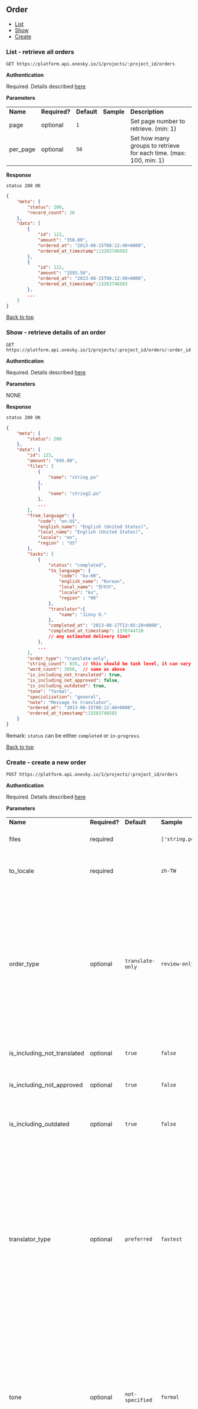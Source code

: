 ## Order
- [List](#list---retrieve-all-orders)
- [Show](#show---retrieve-details-of-an-order)
- [Create](#create---create-a-new-order)


### List - retrieve all orders

    GET https://platform.api.onesky.io/1/projects/:project_id/orders

**Authentication**

Required. Details described [here](/README.md#authentication)

**Parameters**

<table>
    <tr>
        <td><strong>Name</strong></td>
        <td><strong>Required?</strong></td>
        <td><strong>Default</strong></td>
        <td><strong>Sample</strong></td>
        <td><strong>Description</strong></td>
    </tr>
    <tr>
        <td>page</td>
        <td>optional</td>
        <td><code>1</code></td>
        <td></td>
        <td>Set page number to retrieve. (min: 1)</td>
    </tr>
    <tr>
        <td>per_page</td>
        <td>optional</td>
        <td><code>50</code></td>
        <td></td>
        <td>Set how many groups to retrieve for each time. (max: 100, min: 1)</td>
    </tr>
</table>

**Response**

```
status 200 OK
```
``` json
{
    "meta": {
        "status": 200,
        "record_count": 26
    },
    "data": [
        {
            "id": 123,
            "amount": "358.00",
            "ordered_at": "2013-08-15T08:12:40+0000",
            "ordered_at_timestamp":13283746583
        },
        {
            "id": 122,
            "amount": "1593.50",
            "ordered_at": "2013-08-15T08:12:40+0000",
            "ordered_at_timestamp":13283746583
        },
        ...
    ]
}
```
[Back to top](#order)


### Show - retrieve details of an order

    GET https://platform.api.onesky.io/1/projects/:project_id/orders/:order_id

**Authentication**

Required. Details described [here](/README.md#authentication)

**Parameters**

NONE

**Response**

```
status 200 OK
```
``` json
{
    "meta": {
        "status": 200
    },
    "data": {
        "id": 123,
        "amount": "695.00",
        "files": [
            {
                "name": "string.po"
            },
            {
                "name": "string2.po"
            },
            ...
        ],
        "from_language": {
            "code": "en-US",
            "english_name": "English (United States)",
            "local_name": "English (United States)",
            "locale": "en",
            "region" : "US"
        },
        "tasks": [
            {
                "status": "completed",
                "to_language": {
                    "code": "ko-KR",
                    "english_name": "Korean",
                    "local_name": "한국어",
                    "locale": "ko",
                    "region" : "KR"
                },
                "translator":{
                    "name": "Jinny O."
                },
                "completed_at": "2013-08-17T13:05:20+0000",
                "completed_at_timestamp": 1376744720
                // any estimated delivery time?
            },
            ...
        ],
        "order_type": "translate-only",
        "string_count": 835, // this should be task level, it can vary depends on the completeness of each langauge
        "word_count": 3056,  // same as above
        "is_including_not_translated": true,
        "is_including_not_approved": false,
        "is_including_outdated": true,
        "tone": "formal",
        "specialization": "general",
        "note": "Message to translator",
        "ordered_at": "2013-08-15T08:12:40+0000",
        "ordered_at_timestamp":13283746583
    }
}
```
Remark: `status` can be either `completed` or `in-progress`.

[Back to top](#order)


### Create - create a new order

    POST https://platform.api.onesky.io/1/projects/:project_id/orders

**Authentication**

Required. Details described [here](/README.md#authentication)

**Parameters**

<table>
    <tr>
        <td><strong>Name</strong></td>
        <td><strong>Required?</strong></td>
        <td><strong>Default</strong></td>
        <td><strong>Sample</strong></td>
        <td><strong>Description</strong></td>
    </tr>
    <tr>
        <td>files</td>
        <td>required</td>
        <td></td>
        <td><code>['string.po']</code></td>
        <td>Files to be translated in the order</td>
    </tr>
    <tr>
        <td>to_locale</td>
        <td>required</td>
        <td></td>
        <td><code>zh-TW</code></td>
        <td>Target language to tranlate. Please refer to <a href="/resources/locales.md">GET locales</a></td>
    </tr>
    <tr>
        <td>order_type</td>
        <td>optional</td>
        <td><code>translate-only</code></td>
        <td><code>review-only</code></td>
        <td>
            Specify type of order.
            <br>
            Types:
            <ul>
                <li><code>translate-only</code> - perform translation only</li>
                <li><code>review-only</code> - review translation only</li>
                <li><code>translate-review</code> - perform translation and review afterwards</li>
            </ul>
        </td>
    </tr>
    <tr>
        <td>is_including_not_translated</td>
        <td>optional</td>
        <td><code>true</code></td>
        <td><code>false</code></td>
        <td>Include not translated phrases to translate</td>
    </tr>
    <tr>
        <td>is_including_not_approved</td>
        <td>optional</td>
        <td><code>true</code></td>
        <td><code>false</code></td>
        <td>Include not approved phrases to translate</td>
    </tr>
    <tr>
        <td>is_including_outdated</td>
        <td>optional</td>
        <td><code>true</code></td>
        <td><code>false</code></td>
        <td>Include outdated phrases to translate that is updated since last order.</td>
    </tr>
    <tr>
        <td>translator_type</td>
        <td>optional</td>
        <td><code>preferred</code></td>
        <td><code>fastest</code></td>
        <td>
            Specify type of translator used in translation.
            <br>
            Types:
            <ul>
                <li><code>preferred</code> - select translator who helped translated your projects previously for consistency</li>
                <li><code>fastest</code> - select translator who has fewest jobs and is able to pick up your job faster</li>
            </ul>
        </td>
    </tr>
    <tr>
        <td>tone</td>
        <td>optional</td>
        <td><code>not-specified</code></td>
        <td><code>formal</code></td>
        <td>
            Specify the tone used in translation.
            <br>
            Currently supported:
            <ul>
                <li><code>not-specified</code> - no preference</li>
                <li><code>formal</code> - translate in formal tone</li>
                <li><code>informal</code> - translate in informal tone</li>
            </ul>
        </td>
    </tr>
    <tr>
        <td>specialization</td>
        <td>optional</td>
        <td><code>general</code></td>
        <td><code>game</code></td>
        <td>
            Specify specialization in order to translate phrases in a specific area.
            <br>
            Currently supported:
            <ul>
                <li><code>general</code> - genreal translations</li>
                <li><code>game</code> - translations of game</li>
            </ul>
        </td>
    </tr>
    <tr>
        <td>note</td>
        <td>optional</td>
        <td></td>
        <td></td>
        <td>Note to translator.</td>
    </tr>
</table>

**Response**

```
status 201 Created
```
``` json
{
    "meta": {
        "status": 201
    },
    "data": {
        "id": 372,
        "amount": "50.00",
        "files": [
            {
                "name": "string.po"
            },
            {
                "name": "string2.po"
            },
            ...
        ],
        "from_language": {
            "code": "en-US",
            "english_name": "English (United States)",
            "local_name": "English (United States)",
            "locale": "en",
            "region" : "US"
        },
        "to_language": {
            "code": "ja-JP",
            "english_name": "Japanese",
            "local_name": "日本語",
            "locale": "ja",
            "region" : "JP"
        },
        "order_type": "translate-only",
        "string_count": 835,
        "word_count": 3056,
        "is_including_not_translated": true,
        "is_including_not_approved": false,
        "is_including_outdated": true,
        "tone": "formal",
        "specialization": "general",
        "note": "Message to translator",
        "ordered_at": "2013-08-15T08:12:40+0000",
        "ordered_at_timestamp":13283746583,
    }
}
```
[Back to top](#order)

